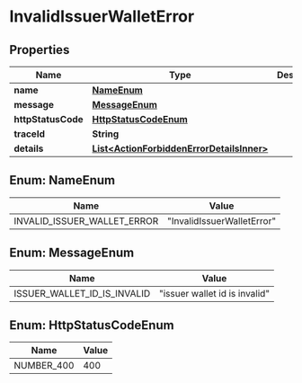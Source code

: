 # InvalidIssuerWalletError

## Properties

| Name               | Type                                                                                    | Description | Notes      |
| ------------------ | --------------------------------------------------------------------------------------- | ----------- | ---------- |
| **name**           | [**NameEnum**](#NameEnum)                                                               |             |            |
| **message**        | [**MessageEnum**](#MessageEnum)                                                         |             |            |
| **httpStatusCode** | [**HttpStatusCodeEnum**](#HttpStatusCodeEnum)                                           |             |            |
| **traceId**        | **String**                                                                              |             |            |
| **details**        | [**List&lt;ActionForbiddenErrorDetailsInner&gt;**](ActionForbiddenErrorDetailsInner.md) |             | [optional] |

## Enum: NameEnum

| Name                        | Value                                |
| --------------------------- | ------------------------------------ |
| INVALID_ISSUER_WALLET_ERROR | &quot;InvalidIssuerWalletError&quot; |

## Enum: MessageEnum

| Name                        | Value                                   |
| --------------------------- | --------------------------------------- |
| ISSUER_WALLET_ID_IS_INVALID | &quot;issuer wallet id is invalid&quot; |

## Enum: HttpStatusCodeEnum

| Name       | Value |
| ---------- | ----- |
| NUMBER_400 | 400   |
